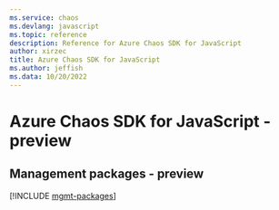 ```yaml
---
ms.service: chaos
ms.devlang: javascript
ms.topic: reference
description: Reference for Azure Chaos SDK for JavaScript
author: xirzec
title: Azure Chaos SDK for JavaScript
ms.author: jeffish
ms.data: 10/20/2022
---
```

# Azure Chaos SDK for JavaScript - preview

## Management packages - preview
[!INCLUDE [mgmt-packages](chaos-mgmt-index.md)]